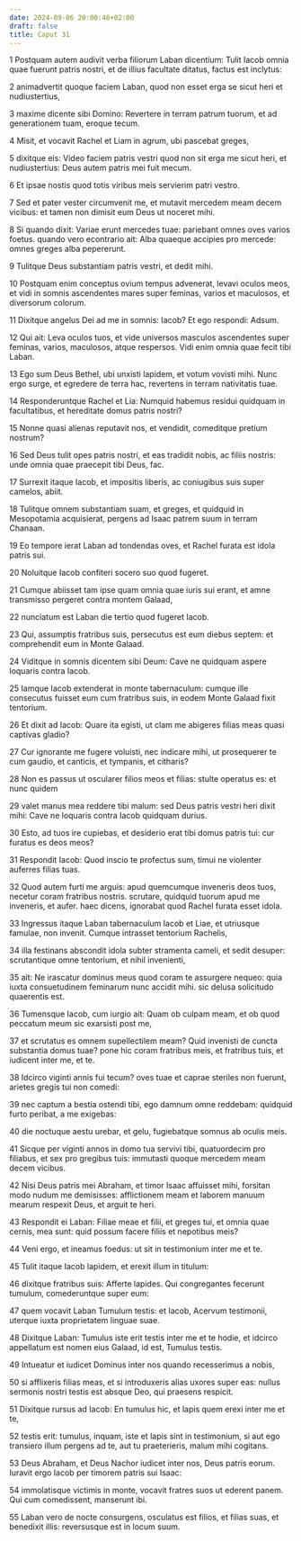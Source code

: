 ```yaml
---
date: 2024-09-06 20:00:48+02:00
draft: false
title: Caput 31
---
```





1 Postquam autem audivit verba filiorum Laban dicentium: Tulit Iacob omnia quae fuerunt patris nostri, et de illius facultate ditatus, factus est inclytus:

2 animadvertit quoque faciem Laban, quod non esset erga se sicut heri et nudiustertius,

3 maxime dicente sibi Domino: Revertere in terram patrum tuorum, et ad generationem tuam, eroque tecum.

4 Misit, et vocavit Rachel et Liam in agrum, ubi pascebat greges,

5 dixitque eis: Video faciem patris vestri quod non sit erga me sicut heri, et nudiustertius: Deus autem patris mei fuit mecum.

6 Et ipsae nostis quod totis viribus meis servierim patri vestro.

7 Sed et pater vester circumvenit me, et mutavit mercedem meam decem vicibus: et tamen non dimisit eum Deus ut noceret mihi.

8 Si quando dixit: Variae erunt mercedes tuae: pariebant omnes oves varios foetus. quando vero econtrario ait: Alba quaeque accipies pro mercede: omnes greges alba pepererunt.

9 Tulitque Deus substantiam patris vestri, et dedit mihi.

10 Postquam enim conceptus ovium tempus advenerat, levavi oculos meos, et vidi in somnis ascendentes mares super feminas, varios et maculosos, et diversorum colorum.

11 Dixitque angelus Dei ad me in somnis: Iacob? Et ego respondi: Adsum.

12 Qui ait: Leva oculos tuos, et vide universos masculos ascendentes super feminas, varios, maculosos, atque respersos. Vidi enim omnia quae fecit tibi Laban.

13 Ego sum Deus Bethel, ubi unxisti lapidem, et votum vovisti mihi. Nunc ergo surge, et egredere de terra hac, revertens in terram nativitatis tuae.

14 Responderuntque Rachel et Lia: Numquid habemus residui quidquam in facultatibus, et hereditate domus patris nostri?

15 Nonne quasi alienas reputavit nos, et vendidit, comeditque pretium nostrum?

16 Sed Deus tulit opes patris nostri, et eas tradidit nobis, ac filiis nostris: unde omnia quae praecepit tibi Deus, fac.

17 Surrexit itaque Iacob, et impositis liberis, ac coniugibus suis super camelos, abiit.

18 Tulitque omnem substantiam suam, et greges, et quidquid in Mesopotamia acquisierat, pergens ad Isaac patrem suum in terram Chanaan.

19 Eo tempore ierat Laban ad tondendas oves, et Rachel furata est idola patris sui.

20 Noluitque Iacob confiteri socero suo quod fugeret.

21 Cumque abiisset tam ipse quam omnia quae iuris sui erant, et amne transmisso pergeret contra montem Galaad,

22 nunciatum est Laban die tertio quod fugeret Iacob.

23 Qui, assumptis fratribus suis, persecutus est eum diebus septem: et comprehendit eum in Monte Galaad.

24 Viditque in somnis dicentem sibi Deum: Cave ne quidquam aspere loquaris contra Iacob.

25 Iamque Iacob extenderat in monte tabernaculum: cumque ille consecutus fuisset eum cum fratribus suis, in eodem Monte Galaad fixit tentorium.

26 Et dixit ad Iacob: Quare ita egisti, ut clam me abigeres filias meas quasi captivas gladio?

27 Cur ignorante me fugere voluisti, nec indicare mihi, ut prosequerer te cum gaudio, et canticis, et tympanis, et citharis?

28 Non es passus ut oscularer filios meos et filias: stulte operatus es: et nunc quidem

29 valet manus mea reddere tibi malum: sed Deus patris vestri heri dixit mihi: Cave ne loquaris contra Iacob quidquam durius.

30 Esto, ad tuos ire cupiebas, et desiderio erat tibi domus patris tui: cur furatus es deos meos?

31 Respondit Iacob: Quod inscio te profectus sum, timui ne violenter auferres filias tuas.

32 Quod autem furti me arguis: apud quemcumque inveneris deos tuos, necetur coram fratribus nostris. scrutare, quidquid tuorum apud me inveneris, et aufer. haec dicens, ignorabat quod Rachel furata esset idola.

33 Ingressus itaque Laban tabernaculum Iacob et Liae, et utriusque famulae, non invenit. Cumque intrasset tentorium Rachelis,

34 illa festinans abscondit idola subter stramenta cameli, et sedit desuper: scrutantique omne tentorium, et nihil invenienti,

35 ait: Ne irascatur dominus meus quod coram te assurgere nequeo: quia iuxta consuetudinem feminarum nunc accidit mihi. sic delusa solicitudo quaerentis est.

36 Tumensque Iacob, cum iurgio ait: Quam ob culpam meam, et ob quod peccatum meum sic exarsisti post me,

37 et scrutatus es omnem supellectilem meam? Quid invenisti de cuncta substantia domus tuae? pone hic coram fratribus meis, et fratribus tuis, et iudicent inter me, et te.

38 Idcirco viginti annis fui tecum? oves tuae et caprae steriles non fuerunt, arietes gregis tui non comedi:

39 nec captum a bestia ostendi tibi, ego damnum omne reddebam: quidquid furto peribat, a me exigebas:

40 die noctuque aestu urebar, et gelu, fugiebatque somnus ab oculis meis.

41 Sicque per viginti annos in domo tua servivi tibi, quatuordecim pro filiabus, et sex pro gregibus tuis: immutasti quoque mercedem meam decem vicibus.

42 Nisi Deus patris mei Abraham, et timor Isaac affuisset mihi, forsitan modo nudum me demisisses: afflictionem meam et laborem manuum mearum respexit Deus, et arguit te heri.

43 Respondit ei Laban: Filiae meae et filii, et greges tui, et omnia quae cernis, mea sunt: quid possum facere filiis et nepotibus meis?

44 Veni ergo, et ineamus foedus: ut sit in testimonium inter me et te.

45 Tulit itaque Iacob lapidem, et erexit illum in titulum:

46 dixitque fratribus suis: Afferte lapides. Qui congregantes fecerunt tumulum, comederuntque super eum:

47 quem vocavit Laban Tumulum testis: et Iacob, Acervum testimonii, uterque iuxta proprietatem linguae suae.

48 Dixitque Laban: Tumulus iste erit testis inter me et te hodie, et idcirco appellatum est nomen eius Galaad, id est, Tumulus testis.

49 Intueatur et iudicet Dominus inter nos quando recesserimus a nobis,

50 si afflixeris filias meas, et si introduxeris alias uxores super eas: nullus sermonis nostri testis est absque Deo, qui praesens respicit.

51 Dixitque rursus ad Iacob: En tumulus hic, et lapis quem erexi inter me et te,

52 testis erit: tumulus, inquam, iste et lapis sint in testimonium, si aut ego transiero illum pergens ad te, aut tu praeterieris, malum mihi cogitans.

53 Deus Abraham, et Deus Nachor iudicet inter nos, Deus patris eorum. Iuravit ergo Iacob per timorem patris sui Isaac:

54 immolatisque victimis in monte, vocavit fratres suos ut ederent panem. Qui cum comedissent, manserunt ibi.

55 Laban vero de nocte consurgens, osculatus est filios, et filias suas, et benedixit illis: reversusque est in locum suum.

